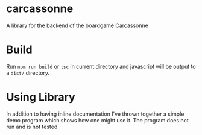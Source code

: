 # carcassonne
A library for the backend of the boardgame Carcassonne

# Build
Run `npm run build` or `tsc` in current directory and javascript will be output to a `dist/` directory.

# Using Library
In addition to having inline documentation I've thrown together a simple demo program which shows how one might use it. The program does not run and is not tested
